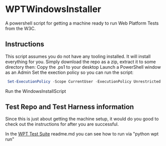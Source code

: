 # WPTWindowsInstaller #

A powershell script for getting a machine ready to run Web Platform Tests from the W3C.

## Instructions ##

This script assumes you do not have any tooling installed. It will install everything
for you. Simply download the repo as a zip, extract it to some directory
then:
Copy the .ps1 to your desktop
Launch a PowerShell window as an Admin
Set the exection policy so you can run the script:
``` powershell
 Set-ExecutionPolicy -Scope CurrentUser -ExecutionPolicy Unrestricted
```
Run the WindowsInstallScript

## Test Repo and Test Harness information ##

Since this is just about getting the machine setup, it
would do you good to check out the instructions for
after you are successful.

In the [WPT Test Suite](https://github.com/w3c/web-platform-tests) readme.md
you can see how to run via 
"python wpt run"
